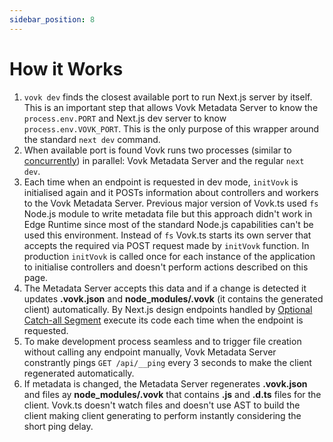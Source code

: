 ```yaml
---
sidebar_position: 8
---
```


# How it Works

1. `vovk dev` finds the closest available port to run Next.js server by itself. This is an important step that allows Vovk Metadata Server to know the `process.env.PORT` and Next.js dev server to know  `process.env.VOVK_PORT`. This is the only purpose of this wrapper around the standard `next dev` command.
1. When available port is found Vovk runs two processes (similar to [concurrently](https://www.npmjs.com/package/concurrently)) in parallel: Vovk Metadata Server and the regular `next dev`.
1. Each time when an endpoint is requested in dev mode, `initVovk` is initialised again and it POSTs information about controllers and workers to the Vovk Metadata Server. Previous major version of Vovk.ts used `fs` Node.js module to write metadata file but this approach didn't work in Edge Runtime since most of the standard Node.js capabilities can't be used this environment. Instead of `fs` Vovk.ts starts its own server that accepts the required via POST request made by `initVovk` function. In production `initVovk` is called once for each instance of the application to initialise controllers and doesn't perform actions described on this page.
1. The Metadata Server accepts this data and if a change is detected it updates **.vovk.json** and **node_modules/.vovk** (it contains the generated client) automatically. By Next.js design endpoints handled by [Optional Catch-all Segment](https://nextjs.org/docs/pages/building-your-application/routing/dynamic-routes#optional-catch-all-segments) execute its code each time when the endpoint is requested.
1. To make development process seamless and to trigger file creation without calling any endpoint manually, Vovk Metadata Server constrantly pings `GET /api/__ping` every 3 seconds to make the client regenerated automatically.
1. If metadata is changed, the Metadata Server regenerates **.vovk.json** and files ay **node_modules/.vovk** that contains **.js** and **.d.ts** files for the client. Vovk.ts doesn't watch files and doesn't use AST to build the client making client generating to perform instantly considering the short ping delay.